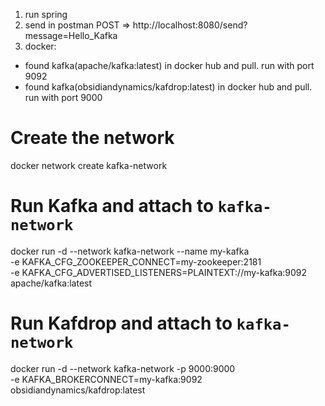 1. run spring
2. send in postman POST => http://localhost:8080/send?message=Hello_Kafka
3. docker:
- found kafka(apache/kafka:latest) in docker hub and pull. run with port 9092
- found kafka(obsidiandynamics/kafdrop:latest) in docker hub and pull. run with port 9000

# Create the network
docker network create kafka-network

# Run Kafka and attach to `kafka-network`
docker run -d --network kafka-network --name my-kafka \
-e KAFKA_CFG_ZOOKEEPER_CONNECT=my-zookeeper:2181 \
-e KAFKA_CFG_ADVERTISED_LISTENERS=PLAINTEXT://my-kafka:9092 \
apache/kafka:latest

[//]: # (bitnami/kafka)

# Run Kafdrop and attach to `kafka-network`
docker run -d --network kafka-network -p 9000:9000 \
-e KAFKA_BROKERCONNECT=my-kafka:9092 \
obsidiandynamics/kafdrop:latest
